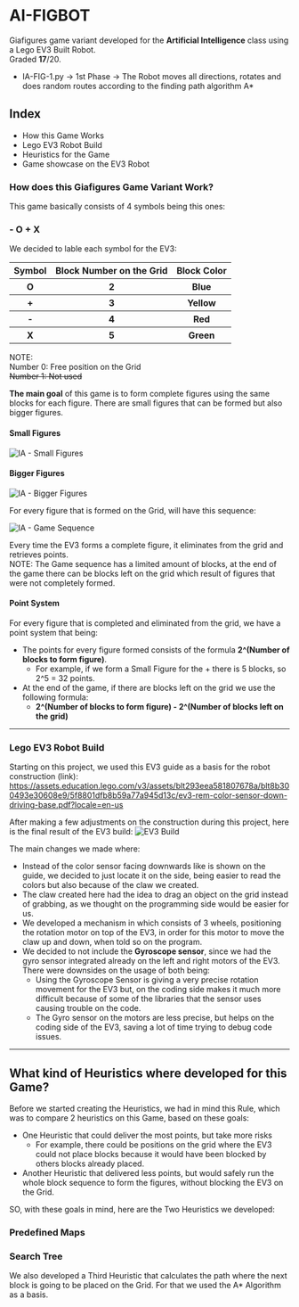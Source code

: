 # AI-FIGBOT
Giafigures game variant developed for the <strong>Artificial Intelligence</strong> class using a Lego EV3 Built Robot.
<br> Graded <strong>17</strong>/20.

* IA-FIG-1.py -> 1st Phase -> The Robot moves all directions, rotates and does random routes according to the finding path algorithm A*

## Index
* How this Game Works
* Lego EV3 Robot Build
* Heuristics for the Game
* Game showcase on the EV3 Robot

### How does this Giafigures Game Variant Work?

This game basically consists of 4 symbols being this ones: <h3>- O + X</h3>
We decided to lable each symbol for the EV3:

<table>
  <tr>
    <th>Symbol</th>
    <th>Block Number on the Grid</th>
    <th>Block Color</th>
  </tr>
  <tr>
    <th><b>O</b></th>
    <th>2</th>  
    <th>Blue</th>  
  </tr>
  <tr>
    <th><b>+</b></th>
    <th>3</th>  
    <th>Yellow</th>  
  </tr>
  <tr>
    <th><b>-</b></th>
    <th>4</th>  
    <th>Red</th>  
  </tr>
  <tr>
    <th><b>X</b></th>
    <th>5</th>  
    <th>Green</th>  
  </tr>
</table>
NOTE: <br>
Number 0: Free position on the Grid <br>
<s>Number 1: Not used</s> <br>

<p> <strong>The main goal</strong> of this game is to form complete figures using the same blocks for each figure. There are small figures that can be formed but also bigger figures.</p>

#### Small Figures

![IA - Small Figures](https://github.com/andrecfoss/AI-FIGBOT/assets/134842813/e50366cc-615f-486f-bbff-97c169c7af4a)


#### Bigger Figures

![IA - Bigger Figures](https://github.com/andrecfoss/AI-FIGBOT/assets/134842813/0d73bc5a-ba7e-433d-8a4a-74864168c20a)

For every figure that is formed on the Grid, will have this sequence:

![IA - Game Sequence](https://github.com/andrecfoss/AI-FIGBOT/assets/134842813/740b5fae-232b-4b76-877c-ead1888217db)

Every time the EV3 forms a complete figure, it eliminates from the grid and retrieves points. <br>
NOTE: The Game sequence has a limited amount of blocks, at the end of the game there can be blocks left on the grid which result of figures that were not completely formed.

#### Point System
For every figure that is completed and eliminated from the grid, we have a point system that being:
* The points for every figure formed consists of the formula <strong>2^(Number of blocks to form figure)</strong>.
  - For example, if we form a Small Figure for the + there is 5 blocks, so 2^5 = 32 points.
* At the end of the game, if there are blocks left on the grid we use the following formula:
  - <strong>2^(Number of blocks to form figure) - 2^(Number of blocks left on the grid)</strong>

<hr>

### Lego EV3 Robot Build
Starting on this project, we used this EV3 guide as a basis for the robot construction (link):
https://assets.education.lego.com/v3/assets/blt293eea581807678a/blt8b300493e30608e9/5f8801dfb8b59a77a945d13c/ev3-rem-color-sensor-down-driving-base.pdf?locale=en-us

After making a few adjustments on the construction during this project, here is the final result of the EV3 build:
![EV3 Build](https://github.com/andrecfoss/AI-FIGBOT/assets/134842813/10d4fe15-a5f7-4759-a941-b44ce7eb776e)

The main changes we made where:
* Instead of the color sensor facing downwards like is shown on the guide, we decided to just locate it on the side, being easier to read the colors but also because of the claw we created.
* The claw created here had the idea to drag an object on the grid instead of grabbing, as we thought on the programming side would be easier for us.
* We developed a mechanism in which consists of 3 wheels, positioning the rotation motor on top of the EV3, in order for this motor to move the claw up and down, when told so on the program.
* We decided to not include the <b>Gyroscope sensor</b>, since we had the gyro sensor integrated already on the left and right motors of the EV3. There were downsides on the usage of both being:
  - Using the Gyroscope Sensor is giving a very precise rotation movement for the EV3 but, on the coding side makes it much more difficult because of some of the libraries that the sensor uses causing trouble on the code.
  - The Gyro sensor on the motors are less precise, but helps on the coding side of the EV3, saving a lot of time trying to debug code issues.
    
<hr>

## What kind of Heuristics where developed for this Game?

Before we started creating the Heuristics, we had in mind this Rule, which was to compare 2 heuristics on this Game, based on these goals:
- One Heuristic that could deliver the most points, but take more risks
  - For example, there could be positions on the grid where the EV3 could not place blocks because it would have been blocked by others blocks already placed.
- Another Heuristic that delivered less points, but would safely run the whole block sequence to form the figures, without blocking the EV3 on the Grid.

SO, with these goals in mind, here are the Two Heuristics we developed:

### Predefined Maps

### Search Tree

We also developed a Third Heuristic that calculates the path where the next block is going to be placed on the Grid. For that we used the A* Algorithm as a basis.


